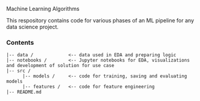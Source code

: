 Machine Learning Algorithms

This respository contains code for various phases of an ML pipeline for any data science project.

### Contents

```
|-- data /             <-- data used in EDA and preparing logic
|-- notebooks /        <-- Jupyter notebooks for EDA, visualizations and development of solution for use case
|-- src /
      |-- models /     <-- code for training, saving and evaluating models
      |-- features /   <-- code for feature engineering
|-- README.md
```

